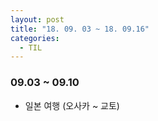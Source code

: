 ```yaml
---
layout: post
title: "18. 09. 03 ~ 18. 09.16"
categories:
  - TIL
---
```


### 09.03 ~ 09.10
- 일본 여행 (오사카 ~ 교토)
